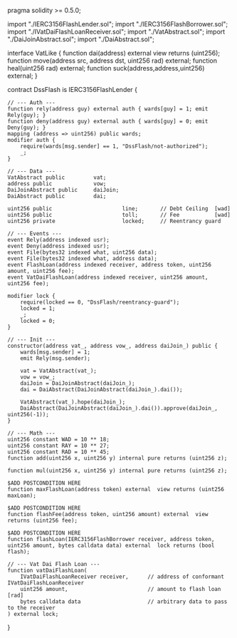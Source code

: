 pragma solidity >= 0.5.0;

import "./IERC3156FlashLender.sol";
import "./IERC3156FlashBorrower.sol";
import "./IVatDaiFlashLoanReceiver.sol";
import "./VatAbstract.sol";
import "./DaiJoinAbstract.sol";
import "./DaiAbstract.sol";

interface VatLike {
    function dai(address) external view returns (uint256);
    function move(address src, address dst, uint256 rad) external;
    function heal(uint256 rad) external;
    function suck(address,address,uint256) external;
}

contract DssFlash is IERC3156FlashLender {

    // --- Auth ---
    function rely(address guy) external auth { wards[guy] = 1; emit Rely(guy); }
    function deny(address guy) external auth { wards[guy] = 0; emit Deny(guy); }
    mapping (address => uint256) public wards;
    modifier auth {
        require(wards[msg.sender] == 1, "DssFlash/not-authorized");
        _;
    }

    // --- Data ---
    VatAbstract public         vat;
    address public             vow;
    DaiJoinAbstract public     daiJoin;
    DaiAbstract public         dai;
    
    uint256 public                      line;       // Debt Ceiling  [wad]
    uint256 public                      toll;       // Fee           [wad]
    uint256 private                     locked;     // Reentrancy guard

    // --- Events ---
    event Rely(address indexed usr);
    event Deny(address indexed usr);
    event File(bytes32 indexed what, uint256 data);
    event File(bytes32 indexed what, address data);
    event FlashLoan(address indexed receiver, address token, uint256 amount, uint256 fee);
    event VatDaiFlashLoan(address indexed receiver, uint256 amount, uint256 fee);

    modifier lock {
        require(locked == 0, "DssFlash/reentrancy-guard");
        locked = 1;
        _;
        locked = 0;
    }

    // --- Init ---
    constructor(address vat_, address vow_, address daiJoin_) public {
        wards[msg.sender] = 1;
        emit Rely(msg.sender);

        vat = VatAbstract(vat_);
        vow = vow_;
        daiJoin = DaiJoinAbstract(daiJoin_);
        dai = DaiAbstract(DaiJoinAbstract(daiJoin_).dai());

        VatAbstract(vat_).hope(daiJoin_);
        DaiAbstract(DaiJoinAbstract(daiJoin_).dai()).approve(daiJoin_, uint256(-1));
    }

    // --- Math ---
    uint256 constant WAD = 10 ** 18;
    uint256 constant RAY = 10 ** 27;
    uint256 constant RAD = 10 ** 45;
    function add(uint256 x, uint256 y) internal pure returns (uint256 z);
    
    function mul(uint256 x, uint256 y) internal pure returns (uint256 z);

    $ADD POSTCONDITION HERE
    function maxFlashLoan(address token) external  view returns (uint256 maxLoan);

    $ADD POSTCONDITION HERE
    function flashFee(address token, uint256 amount) external  view returns (uint256 fee);

    $ADD POSTCONDITION HERE
    function flashLoan(IERC3156FlashBorrower receiver, address token, uint256 amount, bytes calldata data) external  lock returns (bool flash);

    // --- Vat Dai Flash Loan ---
    function vatDaiFlashLoan(
        IVatDaiFlashLoanReceiver receiver,      // address of conformant IVatDaiFlashLoanReceiver
        uint256 amount,                         // amount to flash loan [rad]
        bytes calldata data                     // arbitrary data to pass to the receiver
    ) external lock;
}
